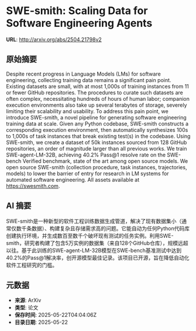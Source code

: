 # SWE-smith: Scaling Data for Software Engineering Agents

**URL**: http://arxiv.org/abs/2504.21798v2

## 原始摘要

Despite recent progress in Language Models (LMs) for software engineering,
collecting training data remains a significant pain point. Existing datasets
are small, with at most 1,000s of training instances from 11 or fewer GitHub
repositories. The procedures to curate such datasets are often complex,
necessitating hundreds of hours of human labor; companion execution
environments also take up several terabytes of storage, severely limiting their
scalability and usability. To address this pain point, we introduce SWE-smith,
a novel pipeline for generating software engineering training data at scale.
Given any Python codebase, SWE-smith constructs a corresponding execution
environment, then automatically synthesizes 100s to 1,000s of task instances
that break existing test(s) in the codebase. Using SWE-smith, we create a
dataset of 50k instances sourced from 128 GitHub repositories, an order of
magnitude larger than all previous works. We train SWE-agent-LM-32B, achieving
40.2% Pass@1 resolve rate on the SWE-bench Verified benchmark, state of the art
among open source models. We open source SWE-smith (collection procedure, task
instances, trajectories, models) to lower the barrier of entry for research in
LM systems for automated software engineering. All assets available at
https://swesmith.com.


## AI 摘要

SWE-smith是一种新型的软件工程训练数据生成管道，解决了现有数据集小（通常仅数千条数据）、构建复杂且存储需求高的问题。它能自动为任何Python代码库创建执行环境，并生成数百至数千个破坏现有测试的任务实例。利用SWE-smith，研究者构建了包含5万实例的数据集（来自128个GitHub仓库），规模远超以往。基于此训练的SWE-agent-LM-32B模型在SWE-bench基准测试中达到40.2%的Pass@1解决率，创开源模型最佳记录。该项目已开源，旨在降低自动化软件工程研究的门槛。

## 元数据

- **来源**: ArXiv
- **类型**: 论文
- **保存时间**: 2025-05-22T04:04:06Z
- **目录日期**: 2025-05-22
